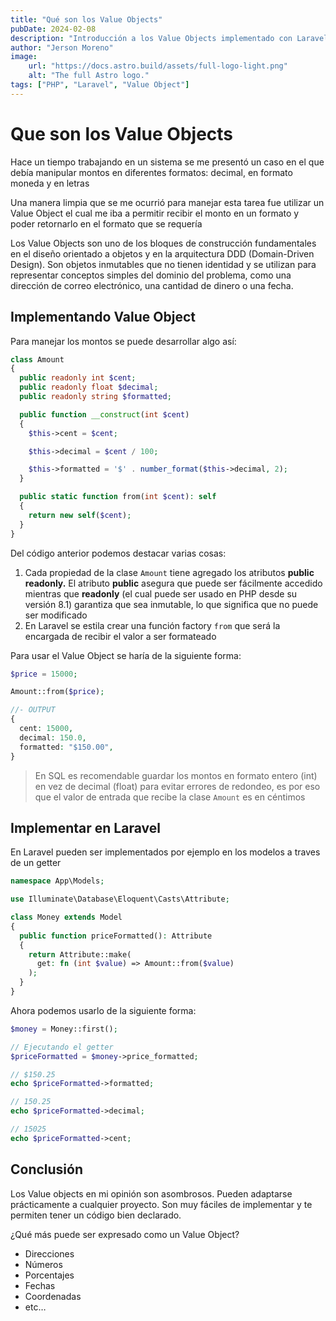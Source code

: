 ```yaml
---
title: "Qué son los Value Objects"
pubDate: 2024-02-08
description: "Introducción a los Value Objects implementado con Laravel y PHP 8.1"
author: "Jerson Moreno"
image:
    url: "https://docs.astro.build/assets/full-logo-light.png"
    alt: "The full Astro logo."
tags: ["PHP", "Laravel", "Value Object"]
---
```


# Que son los Value Objects

Hace un tiempo trabajando en un sistema se me presentó un caso en el que debía manipular montos en diferentes formatos: decimal, en formato moneda y en letras

Una manera limpia que se me ocurrió para manejar esta tarea fue utilizar un Value Object el cual me iba a permitir recibir el monto en un formato y poder retornarlo en el formato que se requería

Los Value Objects son uno de los bloques de construcción fundamentales en el diseño orientado a objetos y en la arquitectura DDD (Domain-Driven Design). Son objetos inmutables que no tienen identidad y se utilizan para representar conceptos simples del dominio del problema, como una dirección de correo electrónico, una cantidad de dinero o una fecha.

## Implementando Value Object

Para manejar los montos se puede desarrollar algo así:

```php
class Amount
{
  public readonly int $cent;
  public readonly float $decimal;
  public readonly string $formatted;

  public function __construct(int $cent)
  {
    $this->cent = $cent;

    $this->decimal = $cent / 100;

    $this->formatted = '$' . number_format($this->decimal, 2);
  }

  public static function from(int $cent): self
  {
    return new self($cent);
  }
}
```

Del código anterior podemos destacar varias cosas:

1. Cada propiedad de la clase `Amount` tiene agregado los atributos **public readonly.** El atributo **public** asegura que puede ser fácilmente accedido mientras que **readonly** (el cual puede ser usado en PHP desde su versión 8.1) garantiza que sea inmutable, lo que significa que no puede ser modificado
2. En Laravel se estila crear una función factory `from` que será la encargada de recibir el valor a ser formateado

Para usar el Value Object se haría de la siguiente forma:

```php
$price = 15000;

Amount::from($price);

//- OUTPUT
{
  cent: 15000,
  decimal: 150.0,
  formatted: "$150.00",
}
```

> En SQL es recomendable guardar los montos en formato entero (int) en vez de decimal (float) para evitar errores de redondeo, es por eso que el valor de entrada que recibe la clase `Amount` es en céntimos

## Implementar en Laravel

En Laravel pueden ser implementados por ejemplo en los modelos a traves de un getter

```php
namespace App\Models;

use Illuminate\Database\Eloquent\Casts\Attribute;

class Money extends Model
{
  public function priceFormatted(): Attribute
  {
    return Attribute::make(
      get: fn (int $value) => Amount::from($value)
    );
  }
}
```

Ahora podemos usarlo de la siguiente forma:

```php
$money = Money::first();

// Ejecutando el getter
$priceFormatted = $money->price_formatted;

// $150.25
echo $priceFormatted->formatted;

// 150.25
echo $priceFormatted->decimal;

// 15025
echo $priceFormatted->cent;
```

## Conclusión

Los Value objects en mi opinión son asombrosos. Pueden adaptarse prácticamente a cualquier proyecto. Son muy fáciles de implementar y te permiten tener un código bien declarado.

¿Qué más puede ser expresado como un Value Object?

-   Direcciones
-   Números
-   Porcentajes
-   Fechas
-   Coordenadas
-   etc…
